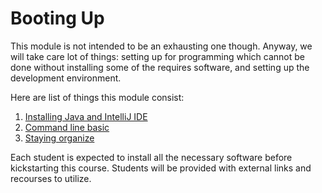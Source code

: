 # Booting Up

This module is not intended to be an exhausting one though. Anyway, we will take care lot of things: setting up for programming which cannot be done without installing some of the requires software, and setting up the development environment. 

Here are list of things this module consist:

1. [Installing Java and IntelliJ IDE]() 
2. [Command line basic]()
3. [Staying organize]()

Each student is expected to install all the necessary software before kickstarting this course. Students will be provided with external links and recourses to utilize.